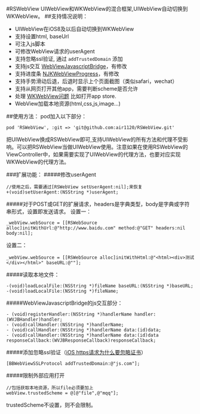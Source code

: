 #RSWebView
UIWebView和WKWebView的混合框架,UIWebView自动切换到WKWebView。
##支持情况说明：
* UIWebView在iOS8及以后自动切换到WKWebView
* 支持设置html, baseUrl
* 可注入js脚本
* 可修改WebView请求的userAgent
* 支持忽略ssl验证, 通过 `addTrustedDomain` 添加
* 支持js交互 [WebViewJavascriptBridge](https://github.com/marcuswestin/WebViewJavascriptBridge)，有修改
* 支持进度条 [NJKWebViewProgress](https://github.com/ninjinkun/NJKWebViewProgress)，有修改
* 支持手势滑动后退，后退时显示上个页面截图（类似safari，wechat）
* 支持从网页打开其他app，需要判断scheme是否允许
* 处理 [WKWebView问题](https://github.com/ShingoFukuyama/WKWebViewTips/blob/master/README.md)  比如打开app store.
* WebView加载本地资源(html,css,js,image...)

##使用方法：
pod加入以下部分：
```
pod 'RSWebView', :git => 'git@github.com:air1120/RSWebView.git'
```
把UIWebView换成RSWebView即可,支持UIWebView的所有方法和代理不受影响。可以把RSWebView当做UIWebView使用。注意如果在使用RSWebView的ViewController中，如果需要实现了UIWebView的代理方法，也要对应实现WKWebView的代理方法。

###扩展功能：
#####修改userAgent
```
//使用之后，需要通过[RSWebView setUserAgent:nil];来恢复
+(void)setUserAgent:(NSString *)userAgent;
```
#####对于POST或GET的扩展请求，headers是字典类型，body是字典或字符串形式，设置即发送请求。
设置一：
```
_webView.webSource = [[RSWebSource alloc]initWithUrl:@"http://www.baidu.com" method:@"GET" headers:nil body:nil];
```
设置二：
```
_webView.webSource = [[RSWebSource alloc]initWithHtml:@"<html><div>测试</div></html>" baseURL:@""];
```
#####读取本地文件：
```
-(void)loadLocalFile:(NSString *)fileName baseURL:(NSString *)baseURL;
-(void)loadLocalFile:(NSString *)fileName;
```
#####WebViewJavascriptBridge的js交互部分：
```
- (void)registerHandler:(NSString *)handlerName handler:(WVJBHandler)handler;
- (void)callHandler:(NSString *)handlerName;
- (void)callHandler:(NSString *)handlerName data:(id)data;
- (void)callHandler:(NSString *)handlerName data:(id)data responseCallback:(WVJBResponseCallback)responseCallback;
```
#####添加忽略ssl验证（[iOS https请求为什么要忽略证书](http://zhidao.baidu.com/link?url=Mm8g0sKcNjM6FAtx8xuzlOTA2fMKePZbzgLG9rSB8fPE4gepCp-9oDa24lStgvyTeyxQyLG54e5R2YLMNG2aP_)）
```
[BBWebViewSSLProtocol addTrustedDomain:@"js.com"];
```
#####限制外部应用打开
```
//包括获取本地资源，所以file必须要加上
webView.trustedScheme = @[@"file",@"mqq"];
```
trustedScheme不设置，则不会限制。


